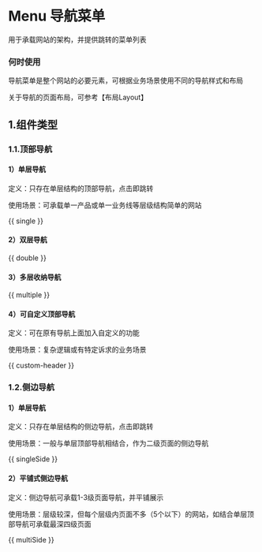 # Menu 导航菜单

用于承载网站的架构，并提供跳转的菜单列表

### 何时使用
导航菜单是整个网站的必要元素，可根据业务场景使用不同的导航样式和布局

关于导航的页面布局，可参考【布局Layout】

## 1.组件类型
### 1.1.顶部导航
#### 1）单层导航

定义：只存在单层结构的顶部导航，点击即跳转

使用场景：可承载单一产品或单一业务线等层级结构简单的网站

{{ single }}

#### 2）双层导航

{{ double }}

#### 3）多层收纳导航

{{ multiple }}

#### 4）可自定义顶部导航
定义：可在原有导航上面加入自定义的功能

使用场景：复杂逻辑或有特定诉求的业务场景

{{ custom-header }}

### 1.2.侧边导航
#### 1）单层导航

定义：只存在单层结构的侧边导航，点击即跳转

使用场景：一般与单层顶部导航相结合，作为二级页面的侧边导航

{{ singleSide }}

#### 2）平铺式侧边导航
定义：侧边导航可承载1-3级页面导航，并平铺展示

使用场景：层级较深，但每个层级内页面不多（5个以下）的网站，如结合单层顶部导航可承载最深四级页面

{{ multiSide }}
